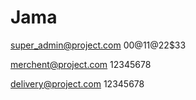 # Jama

super_admin@project.com
00@11@22$33

merchent@project.com
12345678

delivery@project.com
12345678
